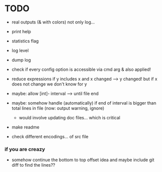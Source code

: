 # TODO


- real outputs (& with colors) not only log...

- print help

- statistics flag

- log level

- dump log

- check if every config option is accessible via cmd arg & also applied!


- reduce expressions if y includes x and x changed --> y changed! but if x does not change we don't know for y

- maybe: allow [int]- interval --> until file end
- maybe: somehow handle (automatically) if end of interval is bigger than total lines in file (now: output warning, ignore)
  - would involve updating doc files... which is critical

- make readme
- check different encodings... of src file

### if you are creazy

- somehow continue the bottom to top offset idea and maybe include git diff to find the lines??